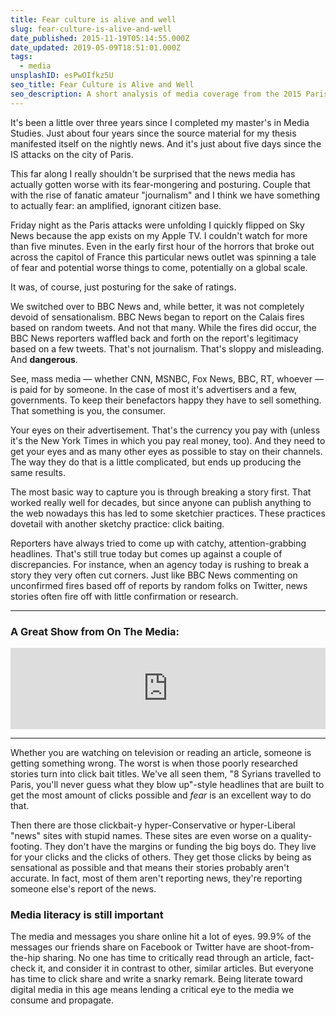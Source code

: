 ```yaml
---
title: Fear culture is alive and well
slug: fear-culture-is-alive-and-well
date_published: 2015-11-19T05:14:55.000Z
date_updated: 2019-05-09T18:51:01.000Z
tags:
  - media
unsplashID: esPwOIfkz5U
seo_title: Fear Culture is Alive and Well
seo_description: A short analysis of media coverage from the 2015 Paris attacks.
---
```


It's been a little over three years since I completed my master's in Media Studies. Just about four years since the source material for my thesis manifested itself on the nightly news. And it's just about five days since the IS attacks on the city of Paris.

This far along I really shouldn't be surprised that the news media has actually gotten worse with its fear-mongering and posturing. Couple that with the rise of fanatic amateur "journalism" and I think we have something to actually fear: an amplified, ignorant citizen base.

Friday night as the Paris attacks were unfolding I quickly flipped on Sky News because the app exists on my Apple TV. I couldn't watch for more than five minutes. Even in the early first hour of the horrors that broke out across the capitol of France this particular news outlet was spinning a tale of fear and potential worse things to come, potentially on a global scale.

It was, of course, just posturing for the sake of ratings.

We switched over to BBC News and, while better, it was not completely devoid of sensationalism. BBC News began to report on the Calais fires based on random tweets. And not that many. While the fires did occur, the BBC News reporters waffled back and forth on the report's legitimacy based on a few tweets. That's not journalism. That's sloppy and misleading. And **dangerous**.

See, mass media — whether CNN, MSNBC, Fox News, BBC, RT, whoever — is paid for by someone. In the case of most it's advertisers and a few, governments. To keep their benefactors happy they have to sell something. That something is you, the consumer.

Your eyes on their advertisement. That's the currency you pay with (unless it's the New York Times in which you pay real money, too). And they need to get your eyes and as many other eyes as possible to stay on their channels. The way they do that is a little complicated, but ends up producing the same results.

The most basic way to capture you is through breaking a story first. That worked really well for decades, but since anyone can publish anything to the web nowadays this has led to some sketchier practices. These practices dovetail with another sketchy practice: click baiting.

Reporters have always tried to come up with catchy, attention-grabbing headlines. That's still true today but comes up against a couple of discrepancies. For instance, when an agency today is rushing to break a story they very often cut corners. Just like BBC News commenting on unconfirmed fires based off of reports by random folks on Twitter, news stories often fire off with little confirmation or research.

---

### A Great Show from On The Media:

<iframe frameborder="0" scrolling="no" height="130" width="100%" src="https://www.wnyc.org/widgets/ondemand_player/wnycstudios/#file=/audio/json/390402/&share=1"></iframe>

---

Whether you are watching on television or reading an article, someone is getting something wrong. The worst is when those poorly researched stories turn into click bait titles. We've all seen them, "8 Syrians travelled to Paris, you'll never guess what they blow up"-style headlines that are built to get the most amount of clicks possible and *fear* is an excellent way to do that.

Then there are those clickbait-y hyper-Conservative or hyper-Liberal "news" sites with stupid names. These sites are even worse on a quality-footing. They don't have the margins or funding the big boys do. They live for your clicks and the clicks of others. They get those clicks by being as sensational as possible and that means their stories probably aren't accurate. In fact, most of them aren't reporting news, they're reporting someone else's report of the news.

### Media literacy is still important

The media and messages you share online hit a lot of eyes. 99.9% of the messages our friends share on Facebook or Twitter have are shoot-from-the-hip sharing. No one has time to critically read through an article, fact-check it, and consider it in contrast to other, similar articles. But everyone has time to click share and write a snarky remark. Being literate toward digital media in this age means lending a critical eye to the media we consume and propagate.
